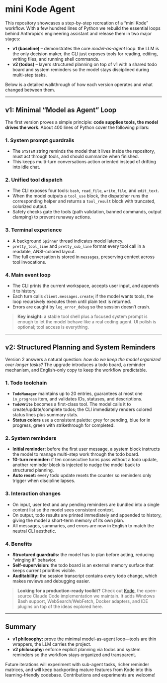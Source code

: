 # mini Kode Agent

This repository showcases a step-by-step recreation of a “mini Kode” workflow. With a few hundred lines of Python we rebuild the essential loops behind Anthropic’s engineering assistant and release them in two major stages:

- **v1 (baseline)** – demonstrates the core *model-as-agent* loop: the LLM is the only decision maker, the CLI just exposes tools for reading, editing, writing files, and running shell commands.
- **v2 (todos)** – layers structured planning on top of v1 with a shared todo board and system reminders so the model stays disciplined during multi-step tasks.

Below is a detailed walkthrough of how each version operates and what changed between them.

---

## v1: Minimal “Model as Agent” Loop

The first version proves a simple principle: **code supplies tools, the model drives the work**. About 400 lines of Python cover the following pillars:

### 1. System prompt guardrails
- The `SYSTEM` string reminds the model that it lives inside the repository, must act through tools, and should summarize when finished.
- This keeps multi-turn conversations action oriented instead of drifting into idle chat.

### 2. Unified tool dispatch
- The CLI exposes four tools: `bash`, `read_file`, `write_file`, and `edit_text`.
- When the model outputs a `tool_use` block, the dispatcher runs the corresponding helper and returns a `tool_result` block with truncated, colorized output.
- Safety checks gate the tools (path validation, banned commands, output clamping) to prevent runaway actions.

### 3. Terminal experience
- A background `Spinner` thread indicates model latency.
- `pretty_tool_line` and `pretty_sub_line` format every tool call in a readable, ANSI-colored layout.
- The full conversation is stored in `messages`, preserving context across tool invocations.

### 4. Main event loop
- The CLI prints the current workspace, accepts user input, and appends it to history.
- Each turn calls `client.messages.create`; if the model wants tools, the loop recursively executes them until plain text is returned.
- Errors are caught by `log_error_debug` so the session doesn’t crash.

> **Key insight:** a stable tool shell plus a focused system prompt is enough to let the model behave like a real coding agent. UI polish is optional; tool access is everything.

---

## v2: Structured Planning and System Reminders

Version 2 answers a natural question: *how do we keep the model organized over longer tasks?* The upgrade introduces a todo board, a reminder mechanism, and English-only copy to keep the workflow predictable.

### 1. Todo toolchain
- **`TodoManager`** maintains up to 20 entries, guarantees at most one `in_progress` item, and validates IDs, statuses, and descriptions.
- **`TodoWrite`** becomes a first-class tool. The model calls it to create/update/complete todos; the CLI immediately renders colored status lines plus summary stats.
- **Status colors** use a consistent palette: grey for pending, blue for in progress, green with strikethrough for completed.

### 2. System reminders
- **Initial reminder:** before the first user message, a system block instructs the model to manage multi-step work through the todo board.
- **10-turn reminder:** if ten consecutive turns pass without a todo update, another reminder block is injected to nudge the model back to structured planning.
- **Auto reset:** every todo update resets the counter so reminders only trigger when discipline lapses.

### 3. Interaction changes
- On input, user text and any pending reminders are bundled into a single content list so the model sees consistent context.
- On output, todo results are printed immediately and appended to history, giving the model a short-term memory of its own plan.
- All messages, summaries, and errors are now in English to match the neutral CLI aesthetic.

### 4. Benefits
- **Structured guardrails:** the model has to plan before acting, reducing “winging it” behavior.
- **Self-supervision:** the todo board is an external memory surface that keeps current priorities visible.
- **Auditability:** the session transcript contains every todo change, which makes reviews and debugging easier.

> **Looking for a production-ready toolkit?** Check out [Kode](https://github.com/shareAI-lab/Kode), the open-source Claude Code implementation we maintain. It adds Windows Bash support, WebSearch/WebFetch, Docker adapters, and IDE plugins on top of the ideas explored here.

---

## Summary

- **v1 philosophy:** prove the minimal model-as-agent loop—tools are thin wrappers, the LLM carries the project.
- **v2 philosophy:** enforce explicit planning via todos and system reminders so the workflow stays organized and transparent.

Future iterations will experiment with sub-agent tasks, richer reminder matrices, and will keep backporting mature features from Kode into this learning-friendly codebase. Contributions and experiments are welcome!
